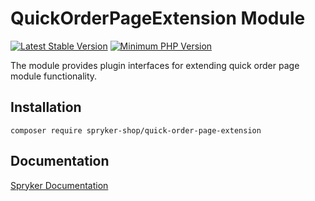 # QuickOrderPageExtension Module
[![Latest Stable Version](https://poser.pugx.org/spryker-shop/quick-order-page-extension/v/stable.svg)](https://packagist.org/packages/spryker-shop/quick-order-page-extension)
[![Minimum PHP Version](https://img.shields.io/badge/php-%3E%3D%207.3-8892BF.svg)](https://php.net/)

The module provides plugin interfaces for extending quick order page module functionality.

## Installation

```
composer require spryker-shop/quick-order-page-extension
```

## Documentation

[Spryker Documentation](https://academy.spryker.com/developing_with_spryker/module_guide/modules.html)
